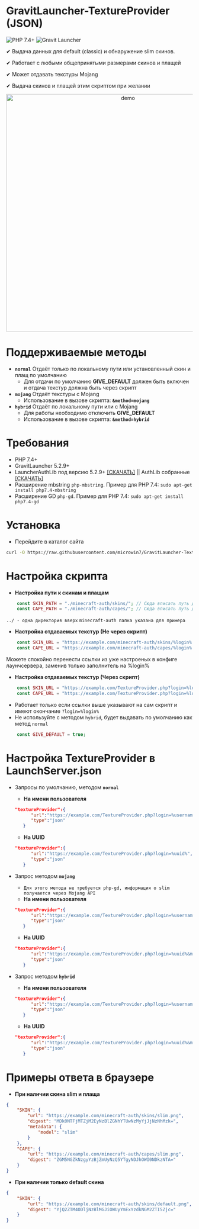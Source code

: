 # GravitLauncher-TextureProvider (JSON)

![PHP 7.4+](https://img.shields.io/badge/PHP-7.4+-blue)
![Gravit Launcher](https://img.shields.io/badge/Gravit%20Launcher-v5.2.9+-brightgreen)

✔ Выдача данных для default (classic) и обнаружение slim скинов.

✔ Работает с любыми общепринятыми размерами скинов и плащей

✔ Может отдавать текстуры Mojang

✔ Выдача скинов и плащей этим скриптом при желании

<p align="center">
    <img src="https://i.imgur.com/q0nkKNj.png" alt="demo" width="642">
</p>

# Поддерживаемые методы

- **`normal`** Отдаёт только по локальному пути или установленный скин и плащ по умолчанию
  - Для отдачи по умолчанию **GIVE_DEFAULT** должен быть включен и отдача текстур должна быть через скрипт
- **`mojang`** Отдаёт текстуры с Mojang
  - Использование в вызове скрипта: **`&method=mojang`**
- **`hybrid`** Отдаёт по локальному пути или с Mojang
  - Для работы необходимо отключить **GIVE_DEFAULT**
  - Использование в вызове скрипта: **`&method=hybrid`**

# Требования

- PHP 7.4+
- GravitLauncher 5.2.9+
- LauncherAuthLib под версию 5.2.9+ [[СКАЧАТЬ]](https://mirror.gravit.pro/5.3.x/compat/authlib/) || AuthLib собранные [[СКАЧАТЬ]](https://mirror.gravit-support.ru/unofficial/authlib/)
- Расширение mbstring `php-mbstring`. Пример для PHP 7.4: `sudo apt-get install php7.4-mbstring`
- Расширение GD `php-gd`. Пример для PHP 7.4: `sudo apt-get install php7.4-gd`

# Установка

- Перейдите в каталог сайта
```bash
curl -O https://raw.githubusercontent.com/microwin7/GravitLauncher-TextureProvider/mojang/TextureProvider.php
```

# Настройка скрипта

- **Настройка пути к скинам и плащам**
```php
    const SKIN_PATH = "./minecraft-auth/skins/"; // Сюда вписать путь до skins/
    const CAPE_PATH = "./minecraft-auth/capes/"; // Сюда вписать путь до capes/
```
`../ - одна директория вверх`
`minecraft-auth папка указана для примера`

- **Настройка отдаваемых текстур (Не через скрипт)**
```php
    const SKIN_URL = "https://example.com/minecraft-auth/skins/%login%.png";
    const CAPE_URL = "https://example.com/minecraft-auth/capes/%login%.png";
```
Можете спокойно перенести ссылки из уже настроеных в конфиге лаунчсервера, заменив только заполнитель на %login%

- **Настройка отдаваемых текстур (Через скрипт)**
```php
    const SKIN_URL = "https://example.com/TextureProvider.php?login=%login%";
    const CAPE_URL = "https://example.com/TextureProvider.php?login=%login%";
```
  - Работает только если ссылки выше указывают на сам скрипт и имеют окончание `?login=%login%`
  - Не используйте с методом `hybrid`, будет выдавать по умолчанию как метод `normal`
```php
    const GIVE_DEFAULT = true;
```

# Настройка TextureProvider в LaunchServer.json

- Запросы по умолчанию, методом **`normal`**
  - **На имени пользователя**
  ```json
  "textureProvider":{
        "url":"https://example.com/TextureProvider.php?login=%username%",
        "type":"json"
     }
  ```
  - **На UUID**
  ```json
  "textureProvider":{
        "url":"https://example.com/TextureProvider.php?login=%uuid%",
        "type":"json"
     }
  ```

- Запрос методом **`mojang`**
  - `Для этого метода не требуется php-gd, информация о slim получается через Mojang API`
  - **На имени пользователя**
  ```json
  "textureProvider":{
        "url":"https://example.com/TextureProvider.php?login=%username%&method=mojang",
        "type":"json"
     }
  ```
  - **На UUID**
  ```json
  "textureProvider":{
        "url":"https://example.com/TextureProvider.php?login=%uuid%&method=mojang",
        "type":"json"
     }
  ```

- Запрос методом **`hybrid`**
  - **На имени пользователя**
  ```json
  "textureProvider":{
        "url":"https://example.com/TextureProvider.php?login=%username%&method=hybrid",
        "type":"json"
     }
  ```
  - **На UUID**
  ```json
  "textureProvider":{
        "url":"https://example.com/TextureProvider.php?login=%uuid%&method=hybrid",
        "type":"json"
     }
  ```

# Примеры ответа в браузере

- **При наличии скина slim и плаща**
```json
{
    "SKIN": {
        "url": "https://example.com/minecraft-auth/skins/slim.png",
        "digest": "MDk0NTFjMTZjM2EyNzBlZGNhYTUwNzMyYjJjNzNhMzk=",
        "metadata": {
            "model": "slim"
        }
    },
    "CAPE": {
        "url": "https://example.com/minecraft-auth/capes/slim.png",
        "digest": "ZGM5NGZkNzgyYzBjZmUyNzQ5YTgyNDJhOWI0NDkzNTA="
    }
}
```

- **При наличии только default скина**
```json
{
    "SKIN": {
        "url": "https://example.com/minecraft-auth/skins/default.png",
        "digest": "YjQ2ZTM4ODljNzBlMGJiOWUyYmExYzdkNGM2ZTI5Zjc="
    }
}
```
